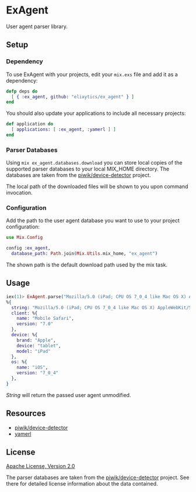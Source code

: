 # ExAgent

User agent parser library.


## Setup

### Dependency

To use ExAgent with your projects, edit your `mix.exs` file and add it as a
dependency:

```elixir
defp deps do
  [ { :ex_agent, github: "elixytics/ex_agent" } ]
end
```

You should also update your applications to include all necessary projects:

```elixir
def application do
  [ applications: [ :ex_agent, :yamerl ] ]
end
```

### Parser Databases

Using `mix ex_agent.databases.download` you can store local copies of the
supported parser databases to your local MIX_HOME directory. The databases
are taken from the
[piwik/device-detector](https://github.com/piwik/device-detector) project.

The local path of the downloaded files will be shown to you upon command
invocation.

### Configuration

Add the path to the user agent database you want to use to your project
configuration:

```elixir
use Mix.Config

config :ex_agent,
  database_path: Path.join(Mix.Utils.mix_home, "ex_agent")
```

The shown path is the default download path used by the mix task.


## Usage

```elixir
iex(1)> ExAgent.parse("Mozilla/5.0 (iPad; CPU OS 7_0_4 like Mac OS X) AppleWebKit/537.51.1 (KHTML, like Gecko) Version/7.0 Mobile/11B554a Safari/9537.53")
%{
  string: "Mozilla/5.0 (iPad; CPU OS 7_0_4 like Mac OS X) AppleWebKit/537.51.1 (KHTML, like Gecko) Version/7.0 Mobile/11B554a Safari/9537.53"
  client: %{
    name: "Mobile Safari",
    version: "7.0"
  },
  device: %{
    brand: "Apple",
    device: "tablet",
    model: "iPad"
  },
  os: %{
    name: "iOS",
    version: "7_0_4"
  },
}
```

_String_ will return the passed user agent unmodified.


## Resources

- [piwik/device-detector](https://github.com/piwik/device-detector)
- [yamerl](https://github.com/yakaz/yamerl)


## License

[Apache License, Version 2.0](http://www.apache.org/licenses/LICENSE-2.0)

The parser databases are taken from the
[piwik/device-detector](https://github.com/piwik/device-detector)
project. See there for detailed license information about the data contained.
